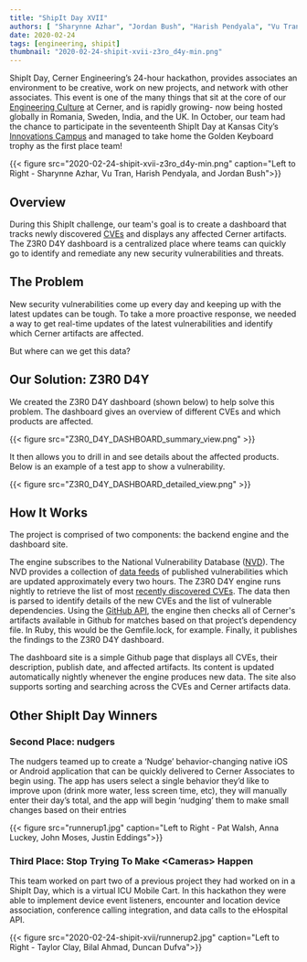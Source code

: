 ```yaml
---
title: "ShipIt Day XVII"
authors: [ "Sharynne Azhar", "Jordan Bush", "Harish Pendyala", "Vu Tran" ]
date: 2020-02-24
tags: [engineering, shipit]
thumbnail: "2020-02-24-shipit-xvii-z3ro_d4y-min.png"
---
```


ShipIt Day, Cerner Engineering’s 24-hour hackathon, provides associates an environment to be creative, work on new projects, and network with other associates. This event is one of the many things that sit at the core of our [Engineering Culture](https://engineering.cerner.com/blog/devculture-team) at Cerner, and is rapidly growing- now being hosted globally in Romania, Sweden, India, and the UK. In October, our team had the chance to participate in the seventeenth ShipIt Day at Kansas City’s [Innovations Campus](https://engineering.cerner.com/blog/one-year-calling-innovations-home/) and managed to take home the Golden Keyboard trophy as the first place team!

 {{< figure src="2020-02-24-shipit-xvii-z3ro_d4y-min.png" caption="Left to Right - Sharynne Azhar, Vu Tran, Harish Pendyala, and Jordan Bush">}}

## Overview

During this ShipIt challenge, our team's goal is to create a dashboard that tracks newly discovered [CVEs](https://cve.mitre.org/) and displays any affected Cerner artifacts. The Z3R0 D4Y dashboard is a centralized place where teams can quickly go to identify and remediate any new security vulnerabilities and threats.

## The Problem

New security vulnerabilities come up every day and keeping up with the latest updates can be tough. To take a more proactive response, we needed a way to get real-time updates of the latest vulnerabilities and identify which Cerner artifacts are affected.

But where can we get this data?

## Our Solution: Z3R0 D4Y

We created the Z3R0 D4Y dashboard (shown below) to help solve this problem. The dashboard gives an overview of different CVEs and which products are affected.

 {{< figure src="Z3R0_D4Y_DASHBOARD_summary_view.png" >}}

It then allows you to drill in and see details about the affected products. Below is an example of a test app to show a vulnerability.

 {{< figure src="Z3R0_D4Y_DASHBOARD_detailed_view.png" >}}

## How It Works

The project is comprised of two components: the backend engine and the dashboard site.

The engine subscribes to the National Vulnerability Database ([NVD](https://nvd.nist.gov/)). The NVD provides a collection of [data feeds](https://nvd.nist.gov/vuln/data-feeds#JSON_FEED) of published vulnerabilities which are updated approximately every two hours. The Z3R0 D4Y engine runs nightly to retrieve the list of most [recently discovered CVEs](https://nvd.nist.gov/vuln/data-feeds#JSON_FEED). The data then is parsed to identify details of the new CVEs and the list of vulnerable dependencies. Using the [GitHub API](https://developer.github.com/v3/),  the engine then checks all of Cerner's artifacts available in Github for matches based on that project’s dependency file. In Ruby, this would be the Gemfile.lock, for example. Finally, it publishes the findings to the Z3R0 D4Y dashboard.

The dashboard site is a simple Github page that displays all CVEs, their description, publish date, and affected artifacts. Its content is updated automatically nightly whenever the engine produces new data. The site also supports sorting and searching across the CVEs and Cerner artifacts data.

## Other ShipIt Day Winners

### Second Place: nudgers

The nudgers teamed up to create a ‘Nudge’ behavior-changing native iOS or Android application that can be quickly delivered to Cerner Associates to begin using. The app has users select a single behavior they’d like to improve upon (drink more water, less screen time, etc), they will manually enter their day’s total, and the app will begin ‘nudging’ them to make small changes based on their entries

{{< figure src="runnerup1.jpg" caption="Left to Right - Pat Walsh, Anna Luckey, John Moses, Justin Eddings">}}


### Third Place: Stop Trying To Make &lt;Cameras&gt; Happen

This team worked on part two of a previous project they had worked on in a ShipIt Day, which is a virtual ICU Mobile Cart. In this hackathon they were able to implement device event listeners, encounter and location device association, conference calling integration, and data calls to the eHospital API.

{{< figure src="2020-02-24-shipit-xvii/runnerup2.jpg" caption="Left to Right - Taylor Clay, Bilal Ahmad, Duncan Dufva">}}
